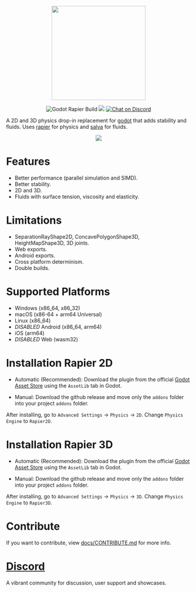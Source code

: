 <p align="center">
<img src="https://github.com/appsinacup/godot-rapier-physics/blob/main/logo.jpg?raw=true" width="256px"/>
</p>
<p align="center">
        <img src="https://github.com/appsinacup/godot-rapier-physics/actions/workflows/runner.yml/badge.svg?branch=main"
            alt="Godot Rapier Build"></a>
        <img src="https://img.shields.io/badge/Godot-4.3-%23478cbf?logo=godot-engine&logoColor=white" />
    <a href="https://discord.gg/56dMud8HYn">
        <img src="https://img.shields.io/discord/1138836561102897172?logo=discord"
            alt="Chat on Discord"></a>
</p>

A 2D and 3D physics drop-in replacement for [godot](https://github.com/godotengine/godot) that adds stability and fluids. Uses [rapier](https://github.com/dimforge/rapier) for physics and [salva](https://github.com/dimforge/salva) for fluids.

<p align="center">
<img src="docs/rapier-vid.gif"/>
</p>

# Features

- Better performance (parallel simulation and SIMD).
- Better stability.
- 2D and 3D.
- Fluids with surface tension, viscosity and elasticity.

# Limitations

- SeparationRayShape2D, ConcavePolygonShape3D, HeightMapShape3D, 3D joints.
- Web exports.
- Android exports.
- Cross platform determinism.
- Double builds.

# Supported Platforms

- Windows (x86_64, x86_32)
- macOS (x86-64 + arm64 Universal)
- Linux (x86_64)
- *DISABLED* Android (x86_64, arm64)
- iOS (arm64)
- *DISABLED* Web (wasm32)

# Installation Rapier 2D

- Automatic (Recommended): Download the plugin from the official [Godot Asset Store](https://godotengine.org/asset-library/asset/2267) using the `AssetLib` tab in Godot.

- Manual: Download the github release and move only the `addons` folder into your project `addons` folder.

After installing, go to `Advanced Settings` -> `Physics` -> `2D`. Change `Physics Engine` to `Rapier2D`.

# Installation Rapier 3D

- Automatic (Recommended): Download the plugin from the official [Godot Asset Store](https://godotengine.org/asset-library/asset/2267) using the `AssetLib` tab in Godot.

- Manual: Download the github release and move only the `addons` folder into your project `addons` folder.

After installing, go to `Advanced Settings` -> `Physics` -> `3D`. Change `Physics Engine` to `Rapier3D`.

# Contribute

If you want to contribute, view [docs/CONTRIBUTE.md](docs/CONTRIBUTE.md) for more info.

# [Discord](https://discord.gg/56dMud8HYn)

A vibrant community for discussion, user support and showcases.
